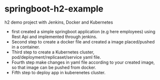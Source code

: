 # springboot-h2-example
h2 demo project with Jenkins, Docker and Kubernetes
- first created a simple springboot application (e.g here employees) using Rest Api and implemented through jenkins.
- Second step to create a docker file and created a image placed/pushed in a container.
- Third step to create a Kubernetes cluster, pod/deployment/replicaset/service yaml file.
- Fourth step make changes in yaml file according to your created image, so that image can be pushed from docker.
- Fifth step to deploy app in kuberenetes cluster.
